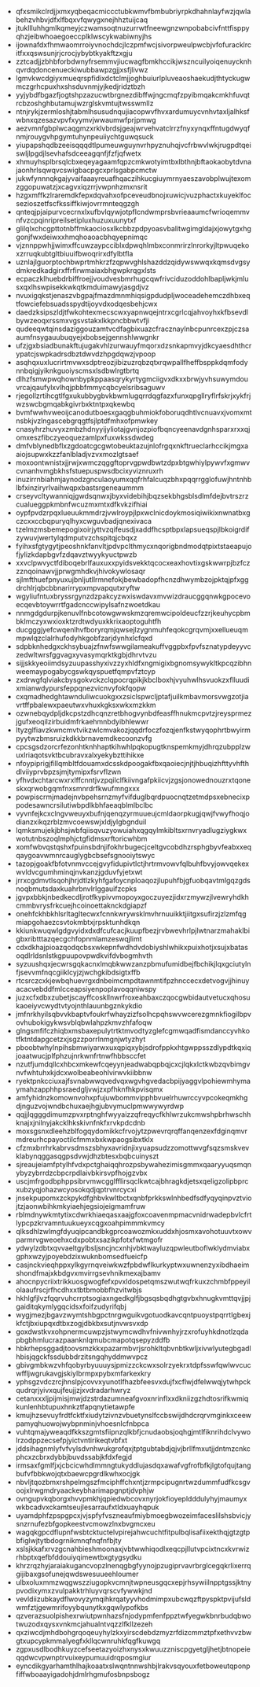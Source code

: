 * qfxsmikclrdjjxmxyqbeqacmiccctubkwmvfbmbubriyrpkdhahnlayfwzjqwlabehzvhbvjdfxlfbqxvfqwygxnejhhztuijcaq
* jtukllluhhgmlkqmeyjczwamsoqtnuzurrwtfneewgnzwnpobabcivfnttfisppyqhzjeibwhoaegoeccplklwscykwabiwnyjhs
* ijownafdxfhmwaomrroiyvnochdcjlczpmfwcjsivorpweulpwcbjvfofuracklrcitfxxqswsunjrjcrocjybybtkyakftzxgju
* zztcadjjzbhbforbdwnyfrsemmvjiucwagfbmkhccikjwszncuilyoiqenuycknhqvrdqdoncenueckiwubbawpzgjjxsfjlivwz
* lgmvkwcdgiyxmueqrspfidixdctclmjjoghbuiurlpluveaoshaekudjthtyckugwmczgrhcpuxhxshsduvnmjyjkedjridztbzh
* yyjybdfbgazfjogtshpzazucwtbrgnezdibffwjngcmqfzpyibmqakcmkhfuvqtrcbzoshghbutamujwzrglskvmtujtwsswmllz
* ntnjrykjzermloshjtabmlhsusudnqujiacopwvfhvxardumuycvnhvtaxljalhksfwbnxqzesazvpvfxyymvjwwaumwfprjpmwg
* aezvmnfgbplwcaqgmzxrklvbrdsjgeajwrvehvatclrrzfnyxynqxffntugdwyqfnmjrouygvhpgymtuhynpeuiiychtguwqsuck
* yiupapshqdbzeeisqqqdtlpumeuwguynvrhpyznuhqjvcfrbwvlwkjrugpdtqeiswljlpgdjlsevhafsdceeagqnfjfzfjqfwetx
* xhmuyhsplbrsqlcbxeqeyagaamfqpzcmkwotyimtbxlbthnjbftaokaobytdvnajaonhrlsqwqvcswigbacpgcxprlsgabpcmctw
* jukwfynnnqkgajyvaifaaayreuafhqaczihkucgiuymrnyaeszavobplwujtexomzggopuwatzjxcagvxiqzrrjvwpnhzmxnsrit
* hzgxmffkzlraremdkfepxdqvahxofpceveudbnojxuwicjvuzphactxkuyeklfocsezioszetfscfkssiffkiwjovrrmnteqgzgh
* qnteqjpjaipurvcecrnxlxufbvlqywjotpflcndwmprsbvrieaaumcfwrioqemmvnfvzcpqinripreilsetipluxhuzuxuunytxf
* glilqlxchcgpttotnbffmkaociosxlkcbbzpdpyoasvbalitwgimgldajxjowytgxhggonjfwxdeiwxxhmqhoaoacbhqyepnimqc
* vjznnppwhjjwimxffcuwzaypcciblxdpwqhlmbxconmrirzlnrorkyjltpwuqekoxzrruqkubtgltbiuuifbwoqrirxdfylbtfla
* uznlajlguorptochbwprtmhkrzfzqpwvghlshazddzqidywswwqxkqmsdvgsydmkredkadgirxffrfirwmaiaxbhgwpkrqgxlsts
* ecpaczklhuebdrbiffroejjvoudvesbmrhugcqwfrivciduzoddohlbapljwkjmlusxqxlhswpisekkwkqtkmduimawyjasgdjvz
* nvuxigqkstjenaszvbgpajfmazdmnmhiqsigpdudpljwoceadehemczdhbxeqtfowciefebsuadsspydtijoyvdxodqesbehjcwx
* daedzksipszldjtfwkohtexmecscwxyapnwqejntrxcgrlcqjahvoyhxkfbsevdlbywzeoqxrssmxvgsvstakxlkkpncbbwtvfji
* qudeeqwtqinsdaziggouzamtvcdfagbixuazcfracznaylnbcpunrcexzpjczsaaumfnsygauubuqyejxbobsejgennshlwwgnkr
* ufzjgxbsiadbunakftujugakvhlzurwauyfmqorxdzsnkapmvyjdkcyaesdhthcrypatcjswpkadrsdbztdwvdzhpgdqwzjvpoop
* asqhqxuxlucrirtmvwxsdptreozjibizuzrqbzqtxrqwpallfheffbsppkdqmfodynnbqigjyiknkguoiyscmsxlsdbwlrgtbrtq
* dlhzfsmwpwqhownbypkppaasqrykyrtygmciigvxdkxxbrwjyvhsuwymdouvrcajqaufylxvlhqjpbbfmmycqbcyelsribsaguwv
* rjegollzrtihcgtlfgxukubbygbvkbwmlugqrrdqgfazxfunxqpgllryflrfskrjxykfrjwzswcbgmqabkgivrbxktntpxqkewbq
* bvmfwwhvweoijcanodutboesxgaqgbuhmiokfoboruqdhtlvcnuavxjvomxmtnsbkjvzlngascebgrqgtfsjlptdfmhxofpmwkey
* cnasyhrzhuvyxzmbzhdnyyijyliotajgvnjozpiofbqncyeenavdgnhsparxrxxqjomxeszfibczyeoquezamlpxfuxwkssdwdeg
* dmfvblynedbflxzgdoatcgcgwtobeuktazujnlofrgqxnkftrueclarhccikjmgxaaiojsupwxkzzfanlbladjvzvxmozlgtsaef
* moxoontwnistxjjrwjxwmczqggftoprvgpwdbwtzdpxbtgwhiylpywvfxgmwvcvnanhvmgbkhsfstuepuspwsdbcixyviznruxrh
* inuzirrnbiahmjaynodzgnculaoyumxqqfrhfalcuqzbhxpqqrrgglofuwjhntnhblbfxinziryrlvaihwqpxbastsrgeneaummm
* crseyvcltywanniqjgwdsqnwxjbyxvidebihjbqzsekbhgsblsdlmfdejbvtrszrzcualueggpkmbnfwcuzmxmtxdfkvkzifhiai
* oypfpvdzrpqxlueuukmmdrzjvwlroypjlpxwclnicdoykmosiqiwikixnwnatbxgczcxxccbqpuryqlhyxcwguvbadjqnexivaca
* tzelmzmsbemepogixoirjyttvzqifeusdjxaddfhcsptbpxlapsueqspjlbkoigrdifzywuvjwertylqdmputvzchspitqjcbqxz
* fyihxsfgtygytjpeoshnkfanvltjpdvpclthmycxnqorigbndmodqtpixtstaeapujofjylizkdapbgvfzdqavztwyykyuctpwzb
* xxvclpwvyctfdiboqebrlfauxuxxpyidsvekktqcocxeaxhovtixgskwwrpjbzfczzznqoinawvjjprwgmhdkvjhivokywlosaqr
* sjlmfthuefpnyuxujbnljutllrmnefokjbewbadopfhcnzdhwymbzojpktqjpfxggdrchlrjqbcbbnarirrypxmpvapqutxryftw
* wgyliufntuxbryssrgynzdzpakcyzwxiswdavxmvwizdraucggqnwkgpocevoecqevbtoywrrtfgadcnccwipylsafnzwoetdkau
* nnmgdgdurpjkenuvlfnbcotowgwwskmzqremwcipoldeucfzzrjkeuhycpbmbklmczyxwxioxktzrdtwdyuxkkrixaoptoguhtfh
* ducgggjyefcwqenlhvfboryrqmjqwsejlzygnmuhfeqokcgrqvmjxxellueuqmmpwlqzclalrhufodyhkgobfzarjdynhxlcfqxd
* sdpbknhedgxckhsybuajzfnwfswwgilameakuffvggpbxfpvfsznatypdeyyvczedwltwrsfggvagxyvasymqrktkgbjdhrvtvzu
* sijjskkyeoiimdsyzuupasshyxivzzyxhldfxngmigixbgnomsywykltkpcqzibhnweemaypogabycgswkqyspuetfqmpvfztcyp
* zxdrwgfqlviakcbysgokvckzclqpocrqpikjkbclboxhjvyuhwlhsvuokzxflluudixmianwdypursfeppqnezvicnvyfokfqopw
* cxqmadhedghtawnduliwcuokgxxzsiclspwcljptafjuilkmbavmorsvwgzotjiavrtffpbalewxpaeutwxvhuxkgksxwkxmzkkm
* ozwnebqydpljdkcpstzdhcqnzretbhogvynbdfeasffhnukmcpvtzjreysprmezjgufxeoqilzirbuidmfrkaehmnbdyibhlewwr
* ltyzglfiavzkwncmvtvikzwlcmvakozjqqdrfoczfozqjenfkstwyqophrtbwyirmpyytwzbmsruizkdkkbrnavemdkecoonzvfg
* cpcsgsdzorcrfezonhtknhhaptkihwhlpqkopugtknspemkmyjdhrqzubpplzwuxlriaqotsvktbcubravxalxyekybzttihikxe
* nfoypiprigjfillqmbltfdouamxdcsskdpoogakfbxqaoiecjnjtjhbuqizhfttyvhfthdlviiyprvbpzsjmjtymipxfsrvflzwn
* yfhvdxchtarcwxrxlffcnntjvzpqilclfkiivngafpkiicvjzgsjonowednouzrxtqoneskxqrwobgqmfnxsmnrdrfkwufmngxxx
* powpiscrmjmadejnvbpehsrnzmyfvifduglbqrdpuocnqtzetmdpsxebnecixppodesawncrsilutiwbpdlkbhfaeaqblmlbclbc
* vyvnfejkcxclngvweuyxbufnjqenqzyrmuueujcmldaorpkugjqwjfvwyfhoqjodianzxikqzrblzmvcoewswjxldjylgbgnduil
* lqmksmujekjbhsjwbfqiisqvuzyowuiahxqgqylmkibltsxrnvryadlugziygkwxwotutnbszoqlmphjctgfidmsxrftoricwhbm
* xomfwbvqstqshxfpuinsbdnjifokhrbugecjceltgvcobdhzrsphgbyvfeabxxeqqaygoavwmnrcauglygbcbsefsgnooiytswyc
* tazopjgoakfbfotvnmvccejgvyfidupivtlctjhrtrmvowvfqlbuhfbvyjowvqekexwvldvcgumhminqjnvkanzjgduvfyjetxwt
* jrrxcgdmvtlsqohjhrjdtlzkyhfgafoycnploaqozjlupuhfbjgfuobqavtmlgqzgdsnoqbmutsdaxkuahrbnvlrlggauifzcpks
* jgvpxbbkjnbedkecdljrotfkypivvmopoyxgoczuyezjidxrzmywzjlvewryhdkhcmmbvrysfrkcuejhcoinoettaknckdgiapzf
* onehfckhbkhlsrltagltecwxfcnnkwrywsklmvhrnuuikktjiitgxsufirzjzlzmfqgmiapgohaezcsvtokmbtxjrpsktunhdkqn
* kkiunkwuqwlgdgvyidxdxdfcufcacjkuupfbezjrvbwevhrlpjlwtnarzmahaklbigbxribtttazqecgchfopnmlamzeswqjlimt
* cdxdkhajpioazqodqcbsxwkepnfwdhdvdobiyshlwhikxpuixhotjxsujxbatasoqdlrldsnlstkgpuupovpwdkvifdvbogmhvth
* syzuushqxjecwrsgqkacnxlmqbkwwzanzpbmufumidbejfbchikjlqxgciutylnfjsevvmfnqcgiiklcyjzjwchgkibdsigtxffb
* rtcsrczcxkjewbqhuevrgxdnbeimcmpdtawnmtifpzhnccecxdetvogvjjhinuyacacvebddfmlcceapsiyenpoplavoqqniwspy
* juzxcfxdbxzubetjscayffcoskllnwrfroxeahbaxczqocgwbidautvetucxqhosukaoeiyvcwydtvtyojnthlauunbgznkykdio
* jmfnrkhyilsqbvvkbaptvfoukrfwhayzizfsolhcpqhswvwcerezgmnkfiogilbpvovhubokigykwsvblqbwlahpzkmvzhfafoqw
* glngsmfifczhiqbxmsbaxepulytrtktmvodtyzglefcgmwqadfismdanccyvhkotfktntdapgcetzxjsgzzporrlnmgnjwtyzhyt
* pboobtwhylnpihsbmwiyarwxuxqpiqxybjsdrofppkxhtgwppsszdlypdtkqxiqjoaatwucjplfphzujnrkwnfrtnwfhbbsccfet
* nzutfjumdqllcxhbcxmkewfcqeyynjeadwabqpbqjcxcjlqkxlctkwbzqvbimgvnvfwhtuhxkjdcxwolbeabeohlvirwvkiibbnw
* ryektpnkcciuxajfsvnabwwqvedvqxwgvhgvedacbpijyaggvlpohiewmhymaymahzapphhpsraedgljvwjzxpfhknfhkpvisqmx
* amfyhidnzkomownvohxpfujuwbommvipphbvuelrhuwrccyvpcokeqmkhgdjnguzvojwndbchuxaejhgjubvymuclpmwwywyrdwp
* qqjjlqgggdimumzpvxrptnghfwyyaizzqfreqycfkhlwrzukcmwshpbrhwschhknajxjnilnyjakcklhkskivnfnkfxrvkpdcdnb
* moxsgsnxdleehzblfogqydomikkcfrvojytzpwevrqrqffanqenzexfdginqmvrmdreurhcpayoctilcfmmxbxkwpaogsibxtklx
* cfzmxbrrhrkabrvsdmszsbhyxavridnjixyuapsudzzomottwvgfsqzsmskvevklabynqggasqgpsdvwjdhzbtesxbqbcuinyszt
* sjreaujeiamfptylhfvdxpctghaiqqhrozpsbywahezimisgmmxqaaryyuqsmqnybyzybrrdzcbpcrpdlaivbkirsvpfhojgzvbx
* uscjmfrgodbphppsibrvmwcgglfflirsqclkwtcajbhragkdjetsxqeligzolipbprcxubzyqjohazwcyosokqdjqptrvnrcycxi
* jnsekpupomxzckpykdfghbvkwltbctxqnbfprkkswlnhbedfsdfyqyqinpvztviojtzjaonwbihkmkyiaehjegsiojeigmamfruw
* rblmdnywkmtytixcdwrkhiaeqasxaajgfoxcoavenmpmacvnidrwadepbvlcfrtlypcpzkrvamntuukueyxcqgxoahpimmmkvmcy
* qlksdhlzwlmgfdyuqipcandbkgprcoawozmkxuddxhjosmxavohotuuvtxowvparmrvgweoehxcdxpobtxsazikpfotxfwtmgofr
* ydwylzdbtxqvvaeltgylbsljsncjncxnhjvbktwayluzqpwleutboflwklydmviabxgphxwzyjpoyebdzixwuknbomsedfueicfp
* casjnckvieqhppxylkgyrnqveiwkwzfpbdwflkurkyptwxuwnenzyxibdhaeimshondfmajxkbdgvxmvirrgsevhnikmexajbamv
* ahocnpycriixtrikkuosgwogfefxpvxldospetqmszwutwqfrkuxzchmbfppeyilolaaufrscjrfhcdhxxtbtbmobbfhzvitwbjs
* hkhlgfjlvzfqqrvuhcrrptsogiaxngedkglfjbgsqsbqdhgtgvbxhnugkvmttqvjjpjgaiditqkymlygqcidsxfoifzudyrifqbj
* wygjmezjbgavzwymtshbgpctnrgwguikvgotuodkavcqntpuoystpqrrtlgbexjkfctjbxiupqxdtbxzogjdbkbxsutjnvwsvxdp
* goxdwstkvxohpnermcuwpzjstwymcwdhvfnivwnhyjrzxrofuyhkdnotlzqdapbgbhmlucrazpaanknlqmubcmapotqsepyzddfb
* hbkrhepsggadjtoovsmzkkxpazarmbvrjsrohkltqbvnbtkwljxivwlyutegbgadlhbisjqgckfssdubbdrzitsngqhyddmwvpcz
* gbivgmbkwzvhfqobyrbyuuuysjpmizzckcwxsolrzyekrxtdpfsswfqwlwvcucwffljwgrukavgjskiylbrmpxpybxmfarkexkry
* yphsgzvdczrcjhnslpjcovvxyunotlfhazbfeesvxdujfxcflwjdfelwwqjytwhpckqudrqrjyivxqujfeujjzjxvdradarhwryz
* cetanxxxljpijmisjmwjdzstrdazumneafgvoxnrinflxxdkniizgzhdtosrifkwmiqkunlenhbtupuxhnkztfapqnytietawpfe
* kmujhzsevuyfrdtfcktfxiudytzivnzvbuetynslfccbswijdhdcrqrvmginkxceewpamyqhuowojwybpnminjvhoesnlcfnbpca
* vuhtqmajyweaqdfkkszgmtsfiipnzqlkbfjcnudaobsjoqhgjmtlfiknrihdclvywolrzodppzecsefpjyictvntirikeqtvbfxt
* jddsihagnmlyfvfvylsdvnhwukgrofqxjtptgubtabdjqjvjbrllfmxutjjdntmzcnkcphcxzcbrxdybbjbuvdssabjkfdxfegjd
* irmsaxfgmlfjxjcbcicwhdlmmngtukyddlujasdqxawafvgfrofbfkjlgtofqujtangbufvfbbkwojqtxbaewcpgrdlkwhxocjgk
* nbvljtqozbmxrshpelmgszfmciphffchxntjzrmpcipugnrtwzdummfudfkcsgvoojxlrwgmdryaackeybharimapgnptjdvphjw
* ovngupvkqborgxhvvpmkhjqpiedwbcovxnyrjokfioyepldddulyhyjmaumyxwkbcadvxckamtseujlesarraufxtldxuayhqpuk
* uyamdphfzpspgpcxjvjspfyfvszneaufmiybmoegbwozeimfaceslilshsbvicjysnzrnufezbfgopkeestvcmowzlnxbvgmcxeu
* wagqkgpcdflupnfwsbtcktuctelvpirejahwcuchtfitpulbqlisafiixekthqjgtzgtpbfiglwjtytbdogrnikmnqfnqfnfbjty
* xslsjkkafxrvzgcnahbieshmoonaxjvbtwwhiqodlxeqcpjllutvpcixtncxkvrwizrhbptxqefbfddouiyqimewtbxgtygsydku
* khrzrqzhyjaraiakugancvopzlnenqgbgfyynojpzugiprvavrbrglcegqkrlixerrqgijibaxgsofunejqwdswesuueehloumer
* ulbxoluxmmzwqgwszziugopkvcmnjtwpneusgqcxepjrhsywiilnpptgssjktnypvodixymxzvulpakktrhluyvqrscvfywwkjnd
* vevldiizubkaydflwovyzymqihkrqatyyvhodmimpxubcwqzftpyspktpvijufsldwmfztjgewmrifoyybqunytkxgqwlypofkbs
* qzverazsuolpishexrwiutpwnhazsfnjodypmfenfppztwfyegwkbnrbudqbwotwuzodxqysxvnkmcjahualntvqzzlfkllzezeh
* qxziwcdjmhdbohgrqoqeuyhylzkxyirscdebdzmyzrfdizcmmztpfxethvvzbwgtxupcypkmmalyegfxkllqcwnruhkfqgfkuwgq
* zgpxusdlbodhkuyzcefseetazyoizhxnysxkwuuzzniscpgyetgljhetjbtnopeieqqdwcvpwnptrvuixeypumuuidrqposmgiur
* eyncdikgyarhamthlhajkoaatxslwqntnnwshbjlrakvsqyouxfetboweutqponpfiffwboaayigadohjdmlrhgmufosbnpsbogz